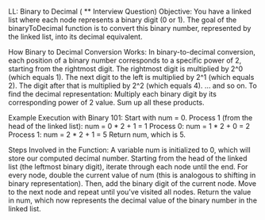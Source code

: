 LL: Binary to Decimal ( ** Interview Question)
Objective:
You have a linked list where each node represents a binary digit (0 or 1). The goal of the binaryToDecimal function is to convert this binary number, represented by the linked list, into its decimal equivalent.

How Binary to Decimal Conversion Works:
In binary-to-decimal conversion, each position of a binary number corresponds to a specific power of 2, starting from the rightmost digit.
The rightmost digit is multiplied by 2^0 (which equals 1).
The next digit to the left is multiplied by 2^1 (which equals 2).
The digit after that is multiplied by 2^2 (which equals 4). ... and so on.
To find the decimal representation:
Multiply each binary digit by its corresponding power of 2 value.
Sum up all these products.


Example Execution with Binary 101:
Start with num = 0.
Process 1 (from the head of the linked list): num = 0 * 2 + 1 = 1
Process 0: num = 1 * 2 + 0 = 2
Process 1: num = 2 * 2 + 1 = 5
Return num, which is 5.

Steps Involved in the Function:
A variable num is initialized to 0, which will store our computed decimal number.
Starting from the head of the linked list (the leftmost binary digit), iterate through each node until the end.
For every node, double the current value of num (this is analogous to shifting in binary representation). Then, add the binary digit of the current node.
Move to the next node and repeat until you've visited all nodes.
Return the value in num, which now represents the decimal value of the binary number in the linked list.